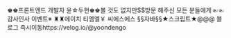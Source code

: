 ♚♚프론트엔드 개발자 윤☆두현♚♚볼 것도 없지만$$방문 해주신 모든 분들에게☜☜감사인사 이벤트※ ♜♜에이치 티엠엘￥ 씨에스에스 §§자바§§★스크립트★@@@ 블로그 즉시이동https://velog.io/@yoondengo
